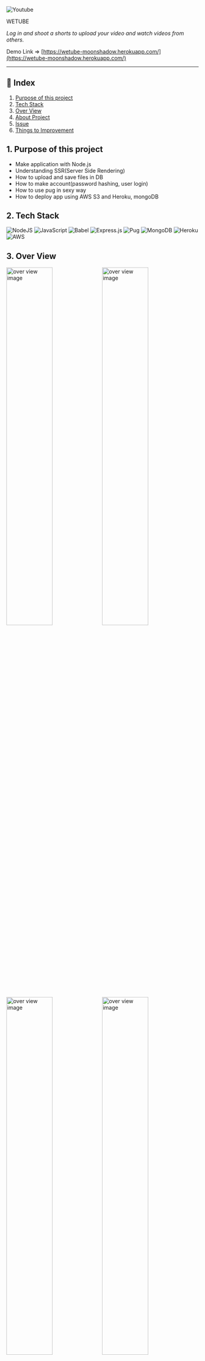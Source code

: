 <img alt="Youtube" src="https://img.shields.io/badge/YouTube Clone%20-%23FF0000.svg?&style=for-the-badge&logo=YouTube&logoColor=white"/>

WETUBE

*Log in and shoot a shorts to upload your video and watch videos from others.*

Demo Link ⇒ [https://wetube-moonshadow.herokuapp.com/](https://wetube-moonshadow.herokuapp.com/)

---

## 🔗 Index

1. [Purpose of this project](#1-purpose-of-this-project)
2. [Tech Stack](#2-tech-stack)
3. [Over View](#3-over-view)
4. [About Project](#4-about-project)
5. [Issue](#5-issue)
6. [Things to Improvement](#6-Things-to-improvement)

## 1. Purpose of this project

- Make application with Node.js
- Understanding SSR(Server Side Rendering)
- How to upload and save files in DB
- How to make account(password hashing, user login)
- How to use pug in sexy way
- How to deploy app using AWS S3 and Heroku, mongoDB

## 2. Tech Stack

![NodeJS](https://img.shields.io/badge/node.js-6DA55F?style=for-the-badge&logo=node.js&logoColor=white) ![JavaScript](https://img.shields.io/badge/javascript-%23323330.svg?style=for-the-badge&logo=javascript&logoColor=%23F7DF1E) ![Babel](https://img.shields.io/badge/Babel-F9DC3e?style=for-the-badge&logo=babel&logoColor=black) ![Express.js](https://img.shields.io/badge/express.js-%23404d59.svg?style=for-the-badge&logo=express&logoColor=%2361DAFB) ![Pug](https://img.shields.io/badge/Pug-FFF?style=for-the-badge&logo=pug&logoColor=A86454) ![MongoDB](https://img.shields.io/badge/MongoDB-%234ea94b.svg?style=for-the-badge&logo=mongodb&logoColor=white) ![Heroku](https://img.shields.io/badge/heroku-%23430098.svg?style=for-the-badge&logo=heroku&logoColor=white) ![AWS](https://img.shields.io/badge/AWS-%23FF9900.svg?style=for-the-badge&logo=amazon-aws&logoColor=white)

## 3. Over View

<img width="49%" alt="over view image" src="https://user-images.githubusercontent.com/73153617/131247118-1901fd77-911c-436f-a00e-b4f8f58269b5.png"> <img width="49%" alt="over view image" src="https://user-images.githubusercontent.com/73153617/131247120-740dfdeb-23e8-4f99-acd0-9474768742e4.png"> <img width="49%" alt="over view image" src="https://user-images.githubusercontent.com/73153617/131247121-99042915-a93a-43ae-8351-876b26970d80.png"> <img width="49%" alt="over view image" src="https://user-images.githubusercontent.com/73153617/131247122-2570b2e0-120a-4a0a-b748-59ed532806ae.png"> <img width="49%" alt="over view image" src="https://user-images.githubusercontent.com/73153617/131247123-273cea09-c167-49a3-b1f5-9e514ec24690.png"> <img width="30%" alt="over view image" src="https://user-images.githubusercontent.com/73153617/131247124-9910781e-ac1c-44ee-a87c-4c9be0abe117.png"> <img width="19%" alt="over view image" src="https://user-images.githubusercontent.com/73153617/131247125-1c37436c-c163-49a8-96f9-6062bfcc337d.png">

## 4. About Project

---

![wetube-overview](https://user-images.githubusercontent.com/73153617/131247212-98a44bba-4428-4082-8ec1-58a3c5bcd83e.gif)

`- Make an account to log in, or log in with github account.`

`- Record short(3s) video and upload.`

`- Watch videos uploaded by users.`

`- Create/delete comments.`

`- Editing profile. (upload)`

## 5. 💥 Issue

---

- Videos and images were not visible because of the cross-origin resource policy. ⇒ [https://developer.mozilla.org/en-US/docs/Web/HTTP/Cross-Origin_Resource_Policy_(CORP)](https://developer.mozilla.org/en-US/docs/Web/HTTP/Cross-Origin_Resource_Policy_(CORP))

    Add crossorigin attribute to video tags and image tags and add specific values to response headers to resolve them.

    ```html
    <video crossorigin></video>
    ```

    ```jsx
    res.header("Cross-Origin-Embedder-Policy", "require-corp");
    res.header("Cross-Origin-Opener-Policy", "same-origin");
    next();
    ```

- handleloadedmetadata event inoperative. =>  Changed to run after window loaded because there was only problem with heroku app.

## 6. 🚀 Things to Improvement

- [ ]  Like👍 & Dislike👎 Function!
- etc...
